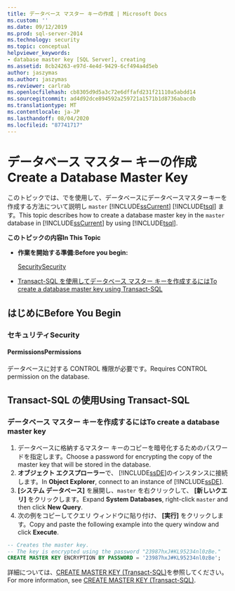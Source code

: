 ```yaml
---
title: データベース マスター キーの作成 | Microsoft Docs
ms.custom: ''
ms.date: 09/12/2019
ms.prod: sql-server-2014
ms.technology: security
ms.topic: conceptual
helpviewer_keywords:
- database master key [SQL Server], creating
ms.assetid: 8cb24263-e97d-4e4d-9429-6cf494a4d5eb
author: jaszymas
ms.author: jaszymas
ms.reviewer: carlrab
ms.openlocfilehash: cb8305d9d5a3c72e6dffafd231f21110a5abdd14
ms.sourcegitcommit: ad4d92dce894592a259721a1571b1d8736abacdb
ms.translationtype: MT
ms.contentlocale: ja-JP
ms.lasthandoff: 08/04/2020
ms.locfileid: "87741717"
---
```

# <a name="create-a-database-master-key"></a><span data-ttu-id="587c4-102">データベース マスター キーの作成</span><span class="sxs-lookup"><span data-stu-id="587c4-102">Create a Database Master Key</span></span>

<span data-ttu-id="587c4-103">このトピックでは、でを使用して、データベースにデータベースマスターキーを作成する方法について説明し `master` [!INCLUDE[ssCurrent](../../../includes/sscurrent-md.md)] [!INCLUDE[tsql](../../../includes/tsql-md.md)] ます。</span><span class="sxs-lookup"><span data-stu-id="587c4-103">This topic describes how to create a database master key in the `master` database in [!INCLUDE[ssCurrent](../../../includes/sscurrent-md.md)] by using [!INCLUDE[tsql](../../../includes/tsql-md.md)].</span></span>

<span data-ttu-id="587c4-104">**このトピックの内容**</span><span class="sxs-lookup"><span data-stu-id="587c4-104">**In This Topic**</span></span>

- <span data-ttu-id="587c4-105">**作業を開始する準備:**</span><span class="sxs-lookup"><span data-stu-id="587c4-105">**Before you begin:**</span></span>

  [<span data-ttu-id="587c4-106">Security</span><span class="sxs-lookup"><span data-stu-id="587c4-106">Security</span></span>](#Security)

- [<span data-ttu-id="587c4-107">Transact-SQL を使用してデータベース マスター キーを作成するには</span><span class="sxs-lookup"><span data-stu-id="587c4-107">To create a database master key using Transact-SQL</span></span>](#TsqlProcedure)

## <a name="before-you-begin"></a><a name="BeforeYouBegin"></a> <span data-ttu-id="587c4-108">はじめに</span><span class="sxs-lookup"><span data-stu-id="587c4-108">Before You Begin</span></span>

### <a name="security"></a><a name="Security"></a> <span data-ttu-id="587c4-109">セキュリティ</span><span class="sxs-lookup"><span data-stu-id="587c4-109">Security</span></span>

#### <a name="permissions"></a><a name="Permissions"></a> <span data-ttu-id="587c4-110">Permissions</span><span class="sxs-lookup"><span data-stu-id="587c4-110">Permissions</span></span>

<span data-ttu-id="587c4-111">データベースに対する CONTROL 権限が必要です。</span><span class="sxs-lookup"><span data-stu-id="587c4-111">Requires CONTROL permission on the database.</span></span>

## <a name="using-transact-sql"></a><a name="TsqlProcedure"></a> <span data-ttu-id="587c4-112">Transact-SQL の使用</span><span class="sxs-lookup"><span data-stu-id="587c4-112">Using Transact-SQL</span></span>

### <a name="to-create-a-database-master-key"></a><span data-ttu-id="587c4-113">データベース マスター キーを作成するには</span><span class="sxs-lookup"><span data-stu-id="587c4-113">To create a database master key</span></span>

1. <span data-ttu-id="587c4-114">データベースに格納するマスター キーのコピーを暗号化するためのパスワードを指定します。</span><span class="sxs-lookup"><span data-stu-id="587c4-114">Choose a password for encrypting the copy of the master key that will be stored in the database.</span></span>
2. <span data-ttu-id="587c4-115">**オブジェクト エクスプローラー**で、 [!INCLUDE[ssDE](../../../includes/ssde-md.md)]のインスタンスに接続します。</span><span class="sxs-lookup"><span data-stu-id="587c4-115">In **Object Explorer**, connect to an instance of [!INCLUDE[ssDE](../../../includes/ssde-md.md)].</span></span>
3. <span data-ttu-id="587c4-116">**[システム データベース]** を展開し、`master` を右クリックして、 **[新しいクエリ]** をクリックします。</span><span class="sxs-lookup"><span data-stu-id="587c4-116">Expand **System Databases**, right-click `master` and then click **New Query**.</span></span>
4. <span data-ttu-id="587c4-117">次の例をコピーしてクエリ ウィンドウに貼り付け、 **[実行]** をクリックします。</span><span class="sxs-lookup"><span data-stu-id="587c4-117">Copy and paste the following example into the query window and click **Execute**.</span></span>

  ```sql
  -- Creates the master key.
  -- The key is encrypted using the password "23987hxJ#KL95234nl0zBe."
  CREATE MASTER KEY ENCRYPTION BY PASSWORD = '23987hxJ#KL95234nl0zBe';
```

<span data-ttu-id="587c4-118">詳細については、[CREATE MASTER KEY &#40;Transact-SQL&#41;](/sql/t-sql/statements/create-master-key-transact-sql)を参照してください。</span><span class="sxs-lookup"><span data-stu-id="587c4-118">For more information, see [CREATE MASTER KEY &#40;Transact-SQL&#41;](/sql/t-sql/statements/create-master-key-transact-sql).</span></span>
